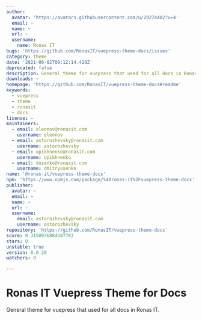 ```yaml
---
author:
  avatar: 'https://avatars.githubusercontent.com/u/29274402?v=4'
  email: ~
  name: ~
  url: ~
  username:
    name: Ronas IT
bugs: 'https://github.com/RonasIT/vuepress-theme-docs/issues'
category: theme
date: '2021-06-02T09:12:14.420Z'
deprecated: false
description: General theme for vuepress that used for all docs in Ronas IT
downloads: ~
homepage: 'https://github.com/RonasIT/vuepress-theme-docs#readme'
keywords:
  - vuepress
  - theme
  - ronasit
  - docs
license: ~
maintainers:
  - email: eleonov@ronasit.com
    username: eleonov
  - email: astorozhevsky@ronasit.com
    username: astorozhevsky
  - email: opikhnenko@ronasit.com
    username: opikhnenko
  - email: dusenko@ronasit.com
    username: dmitryusenko
name: '@ronas-it/vuepress-theme-docs'
npm: 'https://www.npmjs.com/package/%40ronas-it%2Fvuepress-theme-docs'
publisher:
  avatar: ~
  email: ~
  name: ~
  url: ~
  username:
    email: astorozhevsky@ronasit.com
    username: astorozhevsky
repository: 'https://github.com/RonasIT/vuepress-theme-docs'
score: 0.3150936884587783
stars: 0
unstable: true
version: 0.0.20
watchers: 0

---
```


# Ronas IT Vuepress Theme for Docs

General theme for vuepress that used for all docs in Ronas IT.
